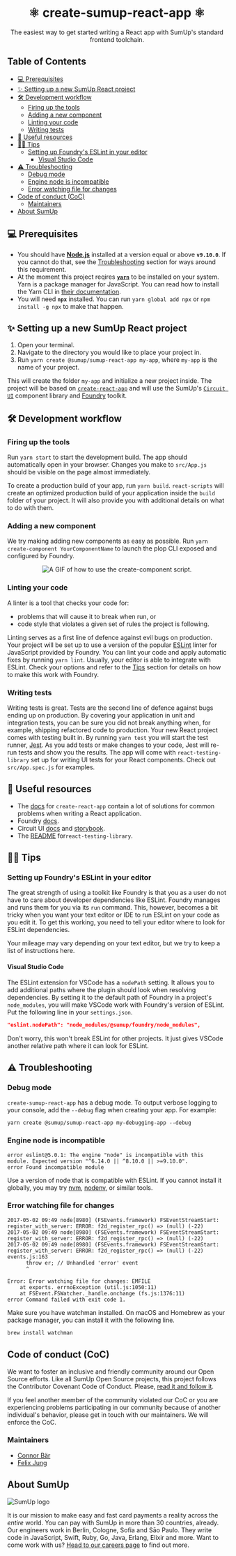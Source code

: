 <div align="center">
<h1>⚛️ create-sumup-react-app ⚛️</h1>

The easiest way to get started writing a React app with SumUp's standard frontend toolchain.

</div>

## Table of Contents <!-- omit in toc -->

- [💻 Prerequisites](#%f0%9f%92%bb-prerequisites)
- [✨ Setting up a new SumUp React project](#%e2%9c%a8-setting-up-a-new-sumup-react-project)
- [🛠 Development workflow](#%f0%9f%9b%a0-development-workflow)
  - [Firing up the tools](#firing-up-the-tools)
  - [Adding a new component](#adding-a-new-component)
  - [Linting your code](#linting-your-code)
  - [Writing tests](#writing-tests)
- [📖 Useful resources](#%f0%9f%93%96-useful-resources)
- [💁‍♀ Tips](#%f0%9f%92%81%e2%80%8d%e2%99%80-tips)
  - [Setting up Foundry's ESLint in your editor](#setting-up-foundrys-eslint-in-your-editor)
    - [Visual Studio Code](#visual-studio-code)
- [⚠️ Troubleshooting](#%e2%9a%a0%ef%b8%8f-troubleshooting)
  - [Debug mode](#debug-mode)
  - [Engine node is incompatible](#engine-node-is-incompatible)
  - [Error watching file for changes](#error-watching-file-for-changes)
- [Code of conduct (CoC)](#code-of-conduct-coc)
  - [Maintainers](#maintainers)
- [About SumUp](#about-sumup)

## 💻 Prerequisites

- You should have **[Node.js](https://nodejs.org/)** installed at a version equal or above **`v9.10.0`**. If you cannot do that, see the [Troubleshooting](#troubleshooting) section for ways around this requirement.
- At the moment this project reqires **[`yarn`](https://yarnpkg.com/)** to be installed on your system. Yarn is a package manager for JavaScript. You can read how to install the Yarn CLI in [their documentation](https://yarnpkg.com/en/docs/install).
- You will need **`npx`** installed. You can run `yarn global add npx` or `npm install -g npx` to make that happen.

## ✨ Setting up a new SumUp React project

1. Open your terminal.
2. Navigate to the directory you would like to place your project in.
3. Run `yarn create @sumup/sumup-react-app my-app`, where `my-app` is the name of your project.

This will create the folder `my-app` and initialize a new project inside. The project will be based on [`create-react-app`](https://github.com/facebook/create-react-app) and will use the SumUp's [`Circuit UI`](https://circuit.sumup.com/) component library and [Foundry](https://github.com/sumup/foundry) toolkit.

## 🛠 Development workflow

### Firing up the tools

Run `yarn start` to start the development build. The app should automatically open in your browser. Changes you make to `src/App.js` should be visible on the page almost immediately.

To create a production build of your app, run `yarn build`. `react-scripts` will create an optimized production build of your application inside the `build` folder of your project. It will also provide you with additional details on what to do with them.

### Adding a new component

We try making adding new components as easy as possible. Run `yarn create-component YourComponentName` to launch the plop CLI exposed and configured by Foundry.

<div align="center">

![A GIF of how to use the create-component script.](https://github.com/sumup/create-sumup-react-app/blob/master/.github/create-component.gif?raw=true 'Using create-component')

</div>

### Linting your code

A linter is a tool that checks your code for:

- problems that will cause it to break when run, or
- code style that violates a given set of rules the project is following.

Linting serves as a first line of defence against evil bugs on production.​ Your project will be set up to use a version of the popular [ESLint](https://eslint.org) linter for JavaScript provided by Foundry. You can lint your code and apply automatic fixes by running `yarn lint`. Usually, your editor is able to integrate with ESLint. Check your options and refer to the [Tips](#setting-up-foundry-s-eslint-in-your-editor) section for details on how to make this work with Foundry.

### Writing tests

Writing tests is great. Tests are the second line of defence against bugs ending up on production. By covering your application in unit and integration tests, you can be sure you did not break anything when, for example, shipping refactored code to production. Your new React project comes with testing built in. By running `yarn test` you will start the test runner, [Jest](https://jestjs.io/en/). As you add tests or make changes to your code, Jest will re-run tests and show you the results. The app will come with `react-testing-library` set up for writing UI tests for your React components. Check out `src/App.spec.js` for examples.

## 📖 Useful resources

- The [docs](https://github.com/facebook/create-react-app/blob/master/packages/react-scripts/template/README.md#table-of-contents) for `create-react-app` contain a lot of solutions for common problems when writing a React application.
- Foundry [docs](https://github.com/sumup/foundry#table-of-contents).
- Circuit UI [docs](https://circuit.sumup.com/#/) and [storybook](https://circuit.sumup.com/storybook/).
- The [README](https://github.com/kentcdodds/react-testing-library/blob/master/README.md#what-is-react-testing-library) for`react-testing-library`.

## 💁‍♀ Tips

### Setting up Foundry's ESLint in your editor

The great strength of using a toolkit like Foundry is that you as a user do not have to care about developer dependencies like ESLint. Foundry manages and runs them for you via its `run` command. This, however, becomes a bit tricky when you want your text editor or IDE to run ESLint on your code as you edit it. To get this working, you need to tell your editor where to look for ESLint dependencies.

Your mileage may vary depending on your text editor, but we try to keep a list of instructions here.

#### Visual Studio Code

The ESLint extension for VSCode has a `nodePath` setting. It allows you to add additional paths where the plugin should look when resolving dependencies. By setting it to the default path of Foundry in a project's `node_modules`, you will make VSCode work with Foundry's version of ESLint. Put the following line in your `settings.json`.

```json
"eslint.nodePath": "node_modules/@sumup/foundry/node_modules",
```

Don't worry, this won't break ESLint for other projects. It just gives VSCode another relative path where it can look for ESLint.

## ⚠️ Troubleshooting

### Debug mode

`create-sumup-react-app` has a debug mode. To output verbose logging to your console, add the `--debug` flag when creating your app. For example:

```
yarn create @sumup/sumup-react-app my-debugging-app --debug
```

### Engine node is incompatible

```
error eslint@5.0.1: The engine "node" is incompatible with this module. Expected version "^6.14.0 || ^8.10.0 || >=9.10.0".
error Found incompatible module
```

Use a version of node that is compatible with ESLint. If you cannot install it globally, you may try [nvm](https://github.com/creationix/nvm), [nodenv](https://www.google.com/url?sa=t&rct=j&q=&esrc=s&source=web&cd=1&ved=2ahUKEwinuL3IndneAhVLmbQKHRrJCAQQFjAAegQIBhAC&url=https%3A%2F%2Fgithub.com%2Fnodenv%2Fnodenv&usg=AOvVaw0v5LLFjnmygM4rB0ahbDrx), or similar tools.

### Error watching file for changes

```
2017-05-02 09:49 node[8980] (FSEvents.framework) FSEventStreamStart: register_with_server: ERROR: f2d_register_rpc() => (null) (-22)
2017-05-02 09:49 node[8980] (FSEvents.framework) FSEventStreamStart: register_with_server: ERROR: f2d_register_rpc() => (null) (-22)
2017-05-02 09:49 node[8980] (FSEvents.framework) FSEventStreamStart: register_with_server: ERROR: f2d_register_rpc() => (null) (-22)
events.js:163
      throw er; // Unhandled 'error' event
      ^

Error: Error watching file for changes: EMFILE
    at exports._errnoException (util.js:1050:11)
    at FSEvent.FSWatcher._handle.onchange (fs.js:1376:11)
error Command failed with exit code 1.
```

Make sure you have watchman installed. On macOS and Homebrew as your package manager, you can install it with the following line.

```bash
brew install watchman
```

## Code of conduct (CoC)

We want to foster an inclusive and friendly community around our Open Source efforts. Like all SumUp Open Source projects, this project follows the Contributor Covenant Code of Conduct. Please, [read it and follow it](CODE_OF_CONDUCT.md).

If you feel another member of the community violated our CoC or you are experiencing problems participating in our community because of another individual's behavior, please get in touch with our maintainers. We will enforce the CoC.

### Maintainers

- [Connor Bär](mailto:connor.baer@sumup.com)
- [Felix Jung](mailto:felix.jung@sumup.com)

## About SumUp

![SumUp logo](https://raw.githubusercontent.com/sumup-oss/assets/master/sumup-logo.svg?sanitize=true)

It is our mission to make easy and fast card payments a reality across the _entire_ world. You can pay with SumUp in more than 30 countries, already. Our engineers work in Berlin, Cologne, Sofia and Sāo Paulo. They write code in JavaScript, Swift, Ruby, Go, Java, Erlang, Elixir and more. Want to come work with us? [Head to our careers page](https://sumup.com/careers) to find out more.
